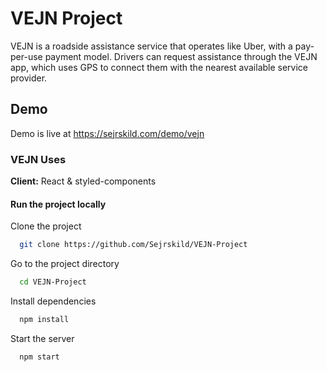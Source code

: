 # VEJN Project

VEJN is a roadside assistance service that operates like Uber, with a pay-per-use payment model. Drivers can request assistance through the VEJN app, which uses GPS to connect them with the nearest available service provider.

## Demo

Demo is live at https://sejrskild.com/demo/vejn

### VEJN Uses

**Client:** React & styled-components

#### Run the project locally

Clone the project

```bash
  git clone https://github.com/Sejrskild/VEJN-Project
```

Go to the project directory

```bash
  cd VEJN-Project
```

Install dependencies

```bash
  npm install
```

Start the server

```bash
  npm start
```
